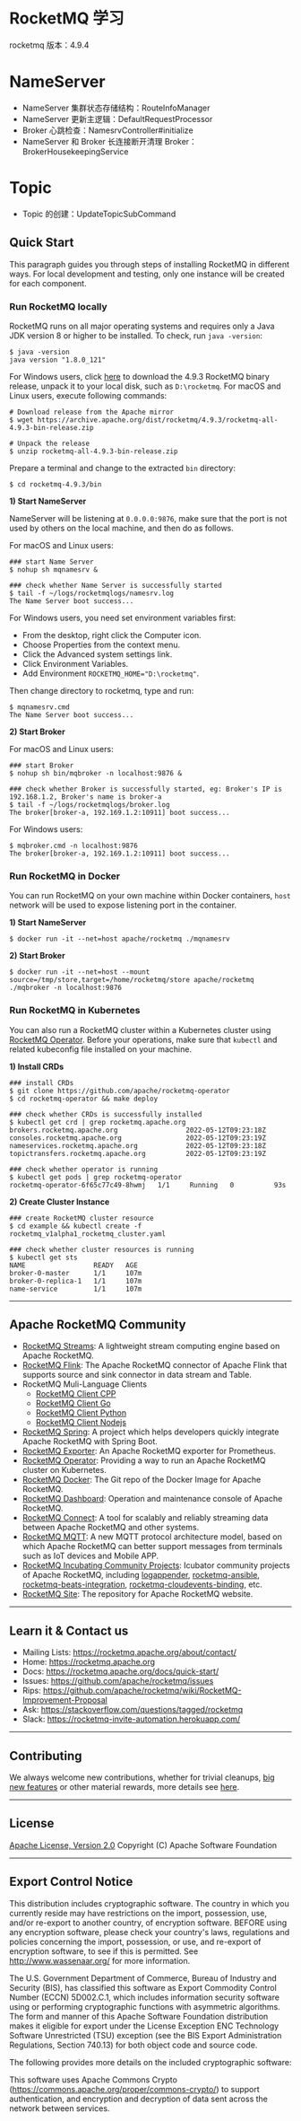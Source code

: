 # RocketMQ 学习

rocketmq 版本：4.9.4


# NameServer

- NameServer 集群状态存储结构：RouteInfoManager
- NameServer 更新主逻辑：DefaultRequestProcessor
- Broker 心跳检查：NamesrvController#initialize
- NameServer 和 Broker 长连接断开清理 Broker：BrokerHousekeepingService

# Topic 
- Topic 的创建：UpdateTopicSubCommand

## Quick Start

This paragraph guides you through steps of installing RocketMQ in different ways.
For local development and testing, only one instance will be created for each component.

### Run RocketMQ locally

RocketMQ runs on all major operating systems and requires only a Java JDK version 8 or higher to be installed.
To check, run `java -version`:
```shell
$ java -version
java version "1.8.0_121"
```

For Windows users, click [here](https://archive.apache.org/dist/rocketmq/4.9.3/rocketmq-all-4.9.3-bin-release.zip) to download the 4.9.3 RocketMQ binary release,
unpack it to your local disk, such as `D:\rocketmq`.
For macOS and Linux users, execute following commands:
```shell
# Download release from the Apache mirror
$ wget https://archive.apache.org/dist/rocketmq/4.9.3/rocketmq-all-4.9.3-bin-release.zip

# Unpack the release
$ unzip rocketmq-all-4.9.3-bin-release.zip
```

Prepare a terminal and change to the extracted `bin` directory:
```shell
$ cd rocketmq-4.9.3/bin
```

**1) Start NameServer**

NameServer will be listening at `0.0.0.0:9876`, make sure that the port is not used by others on the local machine, and then do as follows.

For macOS and Linux users:
```shell
### start Name Server
$ nohup sh mqnamesrv &

### check whether Name Server is successfully started
$ tail -f ~/logs/rocketmqlogs/namesrv.log
The Name Server boot success...
```

For Windows users, you need set environment variables first:
- From the desktop, right click the Computer icon.
- Choose Properties from the context menu.
- Click the Advanced system settings link.
- Click Environment Variables.
- Add Environment `ROCKETMQ_HOME="D:\rocketmq"`. 

Then change directory to rocketmq, type and run:
```shell
$ mqnamesrv.cmd
The Name Server boot success...
```

**2) Start Broker**

For macOS and Linux users:
```shell
### start Broker
$ nohup sh bin/mqbroker -n localhost:9876 &

### check whether Broker is successfully started, eg: Broker's IP is 192.168.1.2, Broker's name is broker-a
$ tail -f ~/logs/rocketmqlogs/broker.log
The broker[broker-a, 192.169.1.2:10911] boot success...
```

For Windows users:
```shell
$ mqbroker.cmd -n localhost:9876
The broker[broker-a, 192.169.1.2:10911] boot success...
```

### Run RocketMQ in Docker

You can run RocketMQ on your own machine within Docker containers,
`host` network will be used to expose listening port in the container.

**1) Start NameServer**

```shell
$ docker run -it --net=host apache/rocketmq ./mqnamesrv
```

**2) Start Broker**

```shell
$ docker run -it --net=host --mount source=/tmp/store,target=/home/rocketmq/store apache/rocketmq ./mqbroker -n localhost:9876
```

### Run RocketMQ in Kubernetes

You can also run a RocketMQ cluster within a Kubernetes cluster using [RocketMQ Operator](https://github.com/apache/rocketmq-operator).
Before your operations, make sure that `kubectl` and related kubeconfig file installed on your machine.

**1) Install CRDs**
```shell
### install CRDs
$ git clone https://github.com/apache/rocketmq-operator
$ cd rocketmq-operator && make deploy

### check whether CRDs is successfully installed
$ kubectl get crd | grep rocketmq.apache.org
brokers.rocketmq.apache.org                 2022-05-12T09:23:18Z
consoles.rocketmq.apache.org                2022-05-12T09:23:19Z
nameservices.rocketmq.apache.org            2022-05-12T09:23:18Z
topictransfers.rocketmq.apache.org          2022-05-12T09:23:19Z

### check whether operator is running
$ kubectl get pods | grep rocketmq-operator
rocketmq-operator-6f65c77c49-8hwmj   1/1     Running   0          93s
```

**2) Create Cluster Instance**
```shell
### create RocketMQ cluster resource
$ cd example && kubectl create -f rocketmq_v1alpha1_rocketmq_cluster.yaml

### check whether cluster resources is running
$ kubectl get sts
NAME                 READY   AGE
broker-0-master      1/1     107m
broker-0-replica-1   1/1     107m
name-service         1/1     107m
```

---
## Apache RocketMQ Community
* [RocketMQ Streams](https://github.com/apache/rocketmq-streams): A lightweight stream computing engine based on Apache RocketMQ.
* [RocketMQ Flink](https://github.com/apache/rocketmq-flink): The Apache RocketMQ connector of Apache Flink that supports source and sink connector in data stream and Table.
* RocketMQ Muli-Language Clients
	 - [RocketMQ Client CPP](https://github.com/apache/rocketmq-client-cpp)
	 - [RocketMQ Client Go](https://github.com/apache/rocketmq-client-go)
	 - [RocketMQ Client Python](https://github.com/apache/rocketmq-client-python)
	 - [RocketMQ Client Nodejs](https://github.com/apache/rocketmq-client-nodejs)
* [RocketMQ Spring](https://github.com/apache/rocketmq-spring): A project which helps developers quickly integrate Apache RocketMQ with Spring Boot.
* [RocketMQ Exporter](https://github.com/apache/rocketmq-exporter): An Apache RocketMQ exporter for Prometheus.
* [RocketMQ Operator](https://github.com/apache/rocketmq-operator): Providing a way to run an Apache RocketMQ cluster on Kubernetes.
* [RocketMQ Docker](https://github.com/apache/rocketmq-docker): The Git repo of the Docker Image for Apache RocketMQ.
* [RocketMQ Dashboard](https://github.com/apache/rocketmq-dashboard): Operation and maintenance console of Apache RocketMQ.
* [RocketMQ Connect](https://github.com/apache/rocketmq-connect): A tool for scalably and reliably streaming data between Apache RocketMQ and other systems.
* [RocketMQ MQTT](https://github.com/apache/rocketmq-mqtt): A new MQTT protocol architecture model, based on which Apache RocketMQ can better support messages from terminals such as IoT devices and Mobile APP.
* [RocketMQ Incubating Community Projects](https://github.com/apache/rocketmq-externals): Icubator community projects of Apache RocketMQ, including [logappender](https://github.com/apache/rocketmq-externals/tree/master/logappender), [rocketmq-ansible](https://github.com/apache/rocketmq-externals/tree/master/rocketmq-ansible), [rocketmq-beats-integration](https://github.com/apache/rocketmq-externals/tree/master/rocketmq-beats-integration), [rocketmq-cloudevents-binding](https://github.com/apache/rocketmq-externals/tree/master/rocketmq-cloudevents-binding), etc.
* [RocketMQ Site](https://github.com/apache/rocketmq-site): The repository for Apache RocketMQ website.


----------
## Learn it & Contact us
* Mailing Lists: <https://rocketmq.apache.org/about/contact/>
* Home: <https://rocketmq.apache.org>
* Docs: <https://rocketmq.apache.org/docs/quick-start/>
* Issues: <https://github.com/apache/rocketmq/issues>
* Rips: <https://github.com/apache/rocketmq/wiki/RocketMQ-Improvement-Proposal>
* Ask: <https://stackoverflow.com/questions/tagged/rocketmq>
* Slack: <https://rocketmq-invite-automation.herokuapp.com/>
 

----------



## Contributing
We always welcome new contributions, whether for trivial cleanups, [big new features](https://github.com/apache/rocketmq/wiki/RocketMQ-Improvement-Proposal) or other material rewards, more details see [here](http://rocketmq.apache.org/docs/how-to-contribute/).
 
----------
## License
[Apache License, Version 2.0](http://www.apache.org/licenses/LICENSE-2.0.html) Copyright (C) Apache Software Foundation


----------
## Export Control Notice
This distribution includes cryptographic software. The country in which you currently reside may have
restrictions on the import, possession, use, and/or re-export to another country, of encryption software.
BEFORE using any encryption software, please check your country's laws, regulations and policies concerning
the import, possession, or use, and re-export of encryption software, to see if this is permitted. See
<http://www.wassenaar.org/> for more information.

The U.S. Government Department of Commerce, Bureau of Industry and Security (BIS), has classified this
software as Export Commodity Control Number (ECCN) 5D002.C.1, which includes information security software
using or performing cryptographic functions with asymmetric algorithms. The form and manner of this Apache
Software Foundation distribution makes it eligible for export under the License Exception ENC Technology
Software Unrestricted (TSU) exception (see the BIS Export Administration Regulations, Section 740.13) for
both object code and source code.

The following provides more details on the included cryptographic software:

This software uses Apache Commons Crypto (https://commons.apache.org/proper/commons-crypto/) to
support authentication, and encryption and decryption of data sent across the network between
services.
